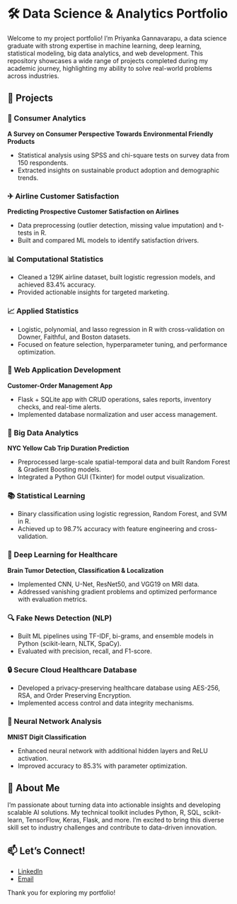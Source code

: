 # 🛠️ Data Science & Analytics Portfolio

Welcome to my project portfolio! I’m Priyanka Gannavarapu, a data science graduate with strong expertise in machine learning, deep learning, statistical modeling, big data analytics, and web development. This repository showcases a wide range of projects completed during my academic journey, highlighting my ability to solve real-world problems across industries.

## 📂 Projects

### 🌿 Consumer Analytics
**A Survey on Consumer Perspective Towards Environmental Friendly Products**  
- Statistical analysis using SPSS and chi-square tests on survey data from 150 respondents.  
- Extracted insights on sustainable product adoption and demographic trends.

### ✈ Airline Customer Satisfaction
**Predicting Prospective Customer Satisfaction on Airlines**  
- Data preprocessing (outlier detection, missing value imputation) and t-tests in R.  
- Built and compared ML models to identify satisfaction drivers.

### 📊 Computational Statistics
- Cleaned a 129K airline dataset, built logistic regression models, and achieved 83.4% accuracy.  
- Provided actionable insights for targeted marketing.

### 📈 Applied Statistics
- Logistic, polynomial, and lasso regression in R with cross-validation on Downer, Faithful, and Boston datasets.  
- Focused on feature selection, hyperparameter tuning, and performance optimization.

### 🛒 Web Application Development
**Customer-Order Management App**  
- Flask + SQLite app with CRUD operations, sales reports, inventory checks, and real-time alerts.  
- Implemented database normalization and user access management.

### 🚖 Big Data Analytics
**NYC Yellow Cab Trip Duration Prediction**  
- Preprocessed large-scale spatial-temporal data and built Random Forest & Gradient Boosting models.  
- Integrated a Python GUI (Tkinter) for model output visualization.

### 📚 Statistical Learning
- Binary classification using logistic regression, Random Forest, and SVM in R.  
- Achieved up to 98.7% accuracy with feature engineering and cross-validation.

### 🧠 Deep Learning for Healthcare
**Brain Tumor Detection, Classification & Localization**  
- Implemented CNN, U-Net, ResNet50, and VGG19 on MRI data.  
- Addressed vanishing gradient problems and optimized performance with evaluation metrics.

### 🔍 Fake News Detection (NLP)
- Built ML pipelines using TF-IDF, bi-grams, and ensemble models in Python (scikit-learn, NLTK, SpaCy).  
- Evaluated with precision, recall, and F1-score.

### 🔒 Secure Cloud Healthcare Database
- Developed a privacy-preserving healthcare database using AES-256, RSA, and Order Preserving Encryption.  
- Implemented access control and data integrity mechanisms.

### 🔢 Neural Network Analysis
**MNIST Digit Classification**  
- Enhanced neural network with additional hidden layers and ReLU activation.  
- Improved accuracy to 85.3% with parameter optimization.

## 🚀 About Me

I’m passionate about turning data into actionable insights and developing scalable AI solutions. My technical toolkit includes Python, R, SQL, scikit-learn, TensorFlow, Keras, Flask, and more. I’m excited to bring this diverse skill set to industry challenges and contribute to data-driven innovation.

## 📫 Let’s Connect!

- [LinkedIn](https://www.linkedin.com/in/priyanka-gannavarapu)  
- [Email](gannavarapup.11@gmail.com)


Thank you for exploring my portfolio!
